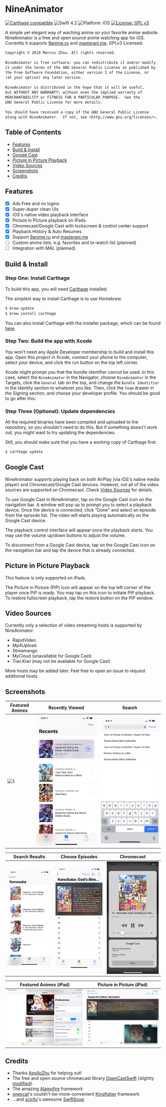 NineAnimator
==========

[![Carthage compatible](https://img.shields.io/badge/Carthage-compatible-green.svg?style=flat)](https://github.com/Carthage/Carthage)
![Swift 4.2](https://img.shields.io/badge/Swift-4.2-orange.svg)
![Platform: iOS](https://img.shields.io/badge/platform-iOS-lightgrey.svg)
[![License: GPL v3](https://img.shields.io/badge/License-GPLv3-blue.svg)](/LICENSE)

A simple yet elegant way of waching anime on your favorite anime website.
NineAnimator is a free and open source anime watching app for iOS. Currently
it supports [9anime.ru](//9anime.ru) and [masterani.me](//masterani.me).
GPLv3 Licensed.

    
    Copyright © 2018 Marcus Zhou. All rights reserved.
    
    NineAnimator is free software: you can redistribute it and/or modify
    it under the terms of the GNU General Public License as published by
    the Free Software Foundation, either version 3 of the License, or
    (at your option) any later version.
    
    NineAnimator is distributed in the hope that it will be useful,
    but WITHOUT ANY WARRANTY; without even the implied warranty of
    MERCHANTABILITY or FITNESS FOR A PARTICULAR PURPOSE.  See the
    GNU General Public License for more details.
    
    You should have received a copy of the GNU General Public License
    along with NineAnimator.  If not, see <http://www.gnu.org/licenses/>.
    

## Table of Contents

- [Features](#features)
- [Build & Install](#build--install)
- [Google Cast](#google-cast)
- [Picture in Picture Playback](#picture-in-picture-playback)
- [Video Sources](#video-sources)
- [Screenshots](#screenshots)
- [Credits](#credits)

## Features

- [x] Ads Free and no logins
- [x] Super-duper clean UIs
- [x] iOS's native video playback interface
- [x] Picture in Picture playback on iPads
- [x] Chromecast/Google Cast with lockscreen & control center support
- [x] Playback History & Auto Resumes
- [x] Support [9anime.ru](//9anime.ru) and [masterani.me](//masterani.me)
- [ ] Custom anime lists, e.g. favorites and to-watch list (planned)
- [ ] Integration with MAL (planned)

## Build & Install

### Step One: Install Carthage

To build this app, you will need [Carthage](https://github.com/Carthage/Carthage#installing-carthage) installed.

The simplest way to install Carthage is to use Homebrew.

```sh
$ brew update
$ brew install carthage
```

You can also install Carthage with the installer package, which can be found
[here](https://github.com/Carthage/Carthage/releases).

### Step Two: Build the app with Xcode

You won't need any Apple Developer membership to build and install this app.
Open this project in Xcode, connect your phone to the computer, select your
device, and click the run button on the top left corner.

Xcode might prompt you that the bundle identifier cannot be used. In this case,
select the `NineAnimator` in the Navigator, choose `NineAnimator` in the Targets,
click the `General` tab on the top, and change the `Bundle Identifier` in the
Identity section to whatever you like. Then, click the `Team` drawer in the Signing
section, and choose your developer profile. You should be good to go after this.

### Step Three (Optional): Update dependencies

All the required binaries have been compiled and uploaded to the repository, so
you shouldn't need to do this. But if something doesn't work out, you might want
to try updating the dependencies.

Still, you should make sure that you have a working copy of Carthage first.

```sh
$ carthage update
```

## Google Cast

NineAnimator supports playing back on both AirPlay (via iOS's native media player) and
Chromecast/Google Cast devices. However, not all of the video sources are supported
on Chromecast. Check [Video Sources](#video-sources) for details.

To use Google Cast in NineAnimator, tap on the Google Cast icon on the navigation bar.
A window will pop up to prompt you to select a playback device. Once the device is
connected, click "Done" and select an episode from the episode list. The video will
starts playing automatically on the Google Cast device.

The playback control interface will appear once the playback starts. You may use the
volume up/down buttons to adjust the volume.

To disconnect from a Google Cast device, tap on the Google Cast icon on the navigation
bar and tap the device that is already connected.

## Picture in Picture Playback

This feature is only supported on iPads.

The Picture in Picture (PiP) icon will appear on the top left corner of the player once PiP
is ready. You may tap on this icon to initiate PiP playback. To restore fullscreen playback,
tap the restore button on the PiP window.

## Video Sources

Currently only a selection of video streaming hosts is supported by NineAnimator:

- RapidVideo
- Mp4Upload
- Streamango
- MyCloud (unavailable for Google Cast)
- Tiwi.Kiwi (may not be available for Google Cast)

More hosts may be added later. Feel free to open an issue to request additional hosts.

## Screenshots

| Featured Animes | Recently Viewed | Search |
| ------------------- | ------------------- | -------- |
| ![1](Misc/screenshot_1.png) | ![2](Misc/screenshot_2.png) | ![3](Misc/screenshot_3.png) |

| Search Results | Choose Episodes | Chromecast |
| ----------------- | -------------------- | --------------- |
| ![4](Misc/screenshot_4.png) | ![5](Misc/screenshot_5.png) | ![6](Misc/screenshot_6.png) |

| Featured Animes (iPad) | Picture in Picture (iPad) |
| ----------------- | -------------------- |
| ![7](Misc/screenshot_7.png) | ![8](Misc/screenshot_8.png) |

## Credits

* Thanks [ApolloZhu](https://github.com/ApolloZhu) for helping out!
* The free and open source chromecast library [OpenCastSwift](https://github.com/mhmiles/OpenCastSwift) (slightly [modified](https://github.com/SuperMarcus/OpenCastSwift)).
* The amazing [Alamofire](https://github.com/Alamofire/Alamofire) framework
* [onevcat](https://github.com/onevcat)'s couldn't-be-more-convenient [Kingfisher](https://github.com/onevcat/Kingfisher) framework
* ...and [scinfu](https://github.com/scinfu)'s awesome [SwiftSoup](https://github.com/scinfu/SwiftSoup)
